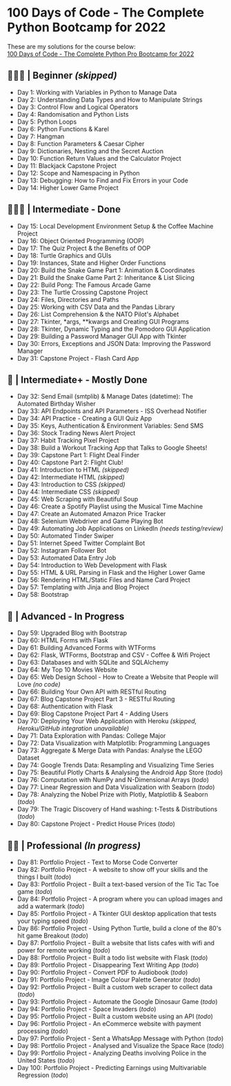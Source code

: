# 100 Days of Code - The Complete Python Bootcamp for 2022<br>
These are my solutions for the course below:<br>
[100 Days of Code - The Complete Python Pro Bootcamp for 2022](https://www.udemy.com/course/100-days-of-code)

## 👨🏻‍🎓 | Beginner *(skipped)*
- Day 1: Working with Variables in Python to Manage Data
- Day 2: Understanding Data Types and How to Manipulate Strings
- Day 3: Control Flow and Logical Operators
- Day 4: Randomisation and Python Lists
- Day 5: Python Loops
- Day 6: Python Functions & Karel
- Day 7: Hangman
- Day 8: Function Parameters & Caesar Cipher
- Day 9: Dictionaries, Nesting and the Secret Auction
- Day 10: Function Return Values and the Calculator Project
- Day 11: Blackjack Capstone Project
- Day 12: Scope and Namespacing in Python
- Day 13: Debugging: How to Find and Fix Errors in your Code
- Day 14: Higher Lower Game Project

## 🏋🏻‍♂️ | Intermediate - Done
- Day 15: Local Development Environment Setup & the Coffee Machine Project
- Day 16: Object Oriented Programming (OOP)
- Day 17: The Quiz Project & the Benefits of OOP
- Day 18: Turtle Graphics and GUIs
- Day 19: Instances, State and Higher Order Functions
- Day 20: Build the Snake Game Part 1: Animation & Coordinates
- Day 21: Build the Snake Game Part 2: Inheritance & List Slicing
- Day 22: Build Pong: The Famous Arcade Game
- Day 23: The Turtle Crossing Capstone Project
- Day 24: Files, Directories and Paths
- Day 25: Working with CSV Data and the Pandas Library
- Day 26: List Comprehension & the NATO Pilot's Alphabet
- Day 27: Tkinter, *args, **kwargs and Creating GUI Programs
- Day 28: Tkinter, Dynamic Typing and the Pomodoro GUI Application
- Day 29: Building a Password Manager GUI App with Tkinter
- Day 30: Errors, Exceptions and JSON Data: Improving the Password Manager
- Day 31: Capstone Project - Flash Card App

## 💪 | Intermediate+ - Mostly Done
- Day 32: Send Email (smtplib) & Manage Dates (datetime): The Automated Birthday Wisher
- Day 33: API Endpoints and API Parameters - ISS Overhead Notifier
- Day 34: API Practice - Creating a GUI Quiz App
- Day 35: Keys, Authentication & Environment Variables: Send SMS
- Day 36: Stock Trading News Alert Project
- Day 37: Habit Tracking Pixel Project
- Day 38: Build a Workout Tracking App that Talks to Google Sheets!
- Day 39: Capstone Part 1: Flight Deal Finder
- Day 40: Capstone Part 2: Flight Club!
- Day 41: Introduction to HTML *(skipped)*
- Day 42: Intermediate HTML *(skipped)*
- Day 43: Introduction to CSS *(skipped)*
- Day 44: Intermediate CSS *(skipped)*
- Day 45: Web Scraping with Beautiful Soup
- Day 46: Create a Spotify Playlist using the Musical Time Machine
- Day 47: Create an Automated Amazon Price Tracker
- Day 48: Selenium Webdriver and Game Playing Bot
- Day 49: Automating Job Applications on LinkedIn *(needs testing/review)*
- Day 50: Automated Tinder Swiper
- Day 51: Internet Speed Twitter Complaint Bot
- Day 52: Instagram Follower Bot
- Day 53: Automated Data Entry Job
- Day 54: Introduction to Web Development with Flask
- Day 55: HTML & URL Parsing in Flask and the Higher Lower Game
- Day 56: Rendering HTML/Static Files and Name Card Project
- Day 57: Templating with Jinja and Blog Project
- Day 58: Bootstrap

## 🚀 | Advanced - In Progress
- Day 59: Upgraded Blog with Bootstrap
- Day 60: HTML Forms with Flask
- Day 61: Building Advanced Forms with WTForms
- Day 62: Flask, WTForms, Bootstrap and CSV - Coffee & Wifi Project
- Day 63: Databases and with SQLite and SQLAlchemy
- Day 64: My Top 10 Movies Website
- Day 65: Web Design School - How to Create a Website that People will Love *(no code)*
- Day 66: Building Your Own API with RESTful Routing
- Day 67: Blog Capstone Project Part 3 - RESTful Routing
- Day 68: Authentication with Flask
- Day 69: Blog Capstone Project Part 4 - Adding Users
- Day 70: Deploying Your Web Application with Heroku *(skipped, Heroku/GitHub integration unavailable)*
- Day 71: Data Exploration with Pandas: College Major
- Day 72: Data Visualization with Matplotlib: Programming Languages
- Day 73: Aggregate & Merge Data with Pandas: Analyse the LEGO Dataset
- Day 74: Google Trends Data: Resampling and Visualizing Time Series
- Day 75: Beautiful Plotly Charts & Analysing the Android App Store (*todo*)
- Day 76: Computation with NumPy and N-Dimensional Arrays (*todo*)
- Day 77: Linear Regression and Data Visualization with Seaborn (*todo*)
- Day 78: Analyzing the Nobel Prize with Plotly, Matplotlib & Seaborn (*todo*)
- Day 79: The Tragic Discovery of Hand washing: t-Tests & Distributions (*todo*)
- Day 80: Capstone Project - Predict House Prices (*todo*)

## 👨‍💻 | Professional *(In progress)*
- Day 81: Portfolio Project - Text to Morse Code Converter
- Day 82: Portfolio Project - A website to show off your skills and the things I built (*todo*)
- Day 83: Portfolio Project - Built a text-based version of the Tic Tac Toe game (*todo*)
- Day 84: Portfolio Project - A program where you can upload images and add a watermark (*todo*)
- Day 85: Portfolio Project - A Tkinter GUI desktop application that tests your typing speed (*todo*)
- Day 86: Portfolio Project - Using Python Turtle, build a clone of the 80's hit game Breakout (*todo*)
- Day 87: Portfolio Project - Built a website that lists cafes with wifi and power for remote working (*todo*)
- Day 88: Portfolio Project - Built a todo list website with Flask (*todo*)
- Day 89: Portfolio Project - Disappearing Text Writing App (*todo*)
- Day 90: Portfolio Project - Convert PDF to Audiobook (*todo*)
- Day 91: Portfolio Project - Image Colour Palette Generator (*todo*)
- Day 92: Portfolio Project - Built a custom web scraper to collect data (*todo*)
- Day 93: Portfolio Project - Automate the Google Dinosaur Game (*todo*)
- Day 94: Portfolio Project - Space Invaders (*todo*)
- Day 95: Portfolio Project - Built a custom website using an API (*todo*)
- Day 96: Portfolio Project - An eCommerce website with payment processing (*todo*)
- Day 97: Portfolio Project - Sent a WhatsApp Message with Python (*todo*)
- Day 98: Portfolio Project - Analysed and Visualize the Space Race (*todo*)
- Day 99: Portfolio Project - Analyzing Deaths involving Police in the United States (*todo*)
- Day 100: Portfolio Project - Predicting Earnings using Multivariable Regression (*todo*)